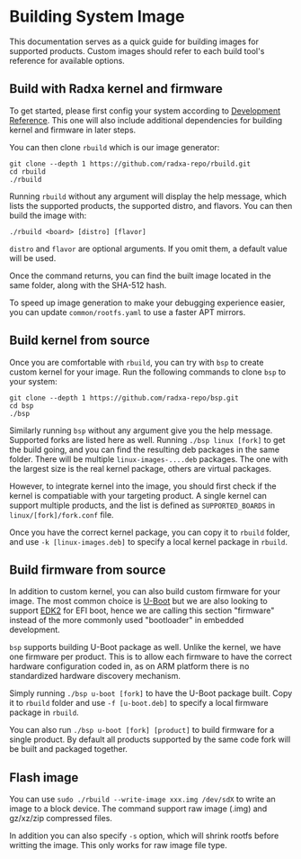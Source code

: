 # Building System Image

This documentation serves as a quick guide for building images for supported products. Custom images should refer to each build tool's reference for available options.

## Build with Radxa kernel and firmware

To get started, please first config your system according to [Development Reference](dev/index.md). This one will also include additional dependencies for building kernel and firmware in later steps.

You can then clone `rbuild` which is our image generator:

```shell
git clone --depth 1 https://github.com/radxa-repo/rbuild.git
cd rbuild
./rbuild
```

Running `rbuild` without any argument will display the help message, which lists the supported products, the supported distro, and flavors. You can then build the image with:

```shell
./rbuild <board> [distro] [flavor]
```

`distro` and `flavor` are optional arguments. If you omit them, a default value will be used.

Once the command returns, you can find the built image located in the same folder, along with the SHA-512 hash.

To speed up image generation to make your debugging experience easier, you can update `common/rootfs.yaml` to use a faster APT mirrors.

## Build kernel from source

Once you are comfortable with `rbuild`, you can try with `bsp` to create custom kernel for your image. Run the following commands to clone `bsp` to your system:

```shell
git clone --depth 1 https://github.com/radxa-repo/bsp.git
cd bsp
./bsp
```

Similarly running `bsp` without any argument give you the help message. Supported forks are listed here as well. Running `./bsp linux [fork]` to get the build going, and you can find the resulting deb packages in the same folder. There will be multiple `linux-images-....deb` packages. The one with the largest size is the real kernel package, others are virtual packages.

However, to integrate kernel into the image, you should first check if the kernel is compatiable with your targeting product. A single kernel can support multiple products, and the list is defined as `SUPPORTED_BOARDS` in `linux/[fork]/fork.conf` file.

Once you have the correct kernel package, you can copy it to `rbuild` folder, and use `-k [linux-images.deb]` to specify a local kernel package in `rbuild`.

## Build firmware from source

In addition to custom kernel, you can also build custom firmware for your image. The most common choice is [U-Boot](https://github.com/u-boot/u-boot) but we are also looking to support [EDK2](https://github.com/tianocore/edk2) for EFI boot, hence we are calling this section "firmware" instead of the more commonly used "bootloader" in embedded development.

`bsp` supports building U-Boot package as well. Unlike the kernel, we have one firmware per product. This is to allow each firmware to have the correct hardware configuration coded in, as on ARM platform there is no standardized hardware discovery mechanism.

Simply running `./bsp u-boot [fork]` to have the U-Boot package built. Copy it to `rbuild` folder and use `-f [u-boot.deb]` to specify a local firmware package in `rbuild`.

You can also run `./bsp u-boot [fork] [product]` to build firmware for a single product. By default all products supported by the same code fork will be built and packaged together.

## Flash image

You can use `sudo ./rbuild --write-image xxx.img /dev/sdX` to write an image to a block device. The command support raw image (.img) and gz/xz/zip compressed files.

In addition you can also specify `-s` option, which will shrink rootfs before writting the image. This only works for raw image file type.